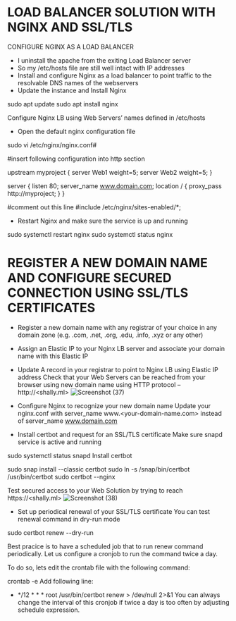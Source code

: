 # LOAD BALANCER SOLUTION WITH NGINX AND SSL/TLS
CONFIGURE NGINX AS A LOAD BALANCER
* I uninstall the apache from the exiting Load Balancer server
* So my /etc/hosts file are still well intact with IP addresses
* Install and configure Nginx as a load balancer to point traffic to the resolvable DNS names of the webservers
* Update the instance and Install Nginx

sudo apt update
sudo apt install nginx

Configure Nginx LB using Web Servers’ names defined in /etc/hosts
* Open the default nginx configuration file

sudo vi /etc/nginx/nginx.conf#

#insert following configuration into http section

 upstream myproject {
    server Web1 weight=5;
    server Web2 weight=5;
  }

server {
    listen 80;
    server_name www.domain.com;
    location / {
      proxy_pass http://myproject;
    }
  }

#comment out this line
#include /etc/nginx/sites-enabled/*;

* Restart Nginx and make sure the service is up and running

sudo systemctl restart nginx
sudo systemctl status nginx

# REGISTER A NEW DOMAIN NAME AND CONFIGURE SECURED CONNECTION USING SSL/TLS CERTIFICATES
* Register a new domain name with any registrar of your choice in any domain zone (e.g. .com, .net, .org, .edu, .info, .xyz or any other)

* Assign an Elastic IP to your Nginx LB server and associate your domain name with this Elastic IP
* Update A record in your registrar to point to Nginx LB using Elastic IP address
Check that your Web Servers can be reached from your browser using new domain name using HTTP protocol – http://<shally.ml>
![Screenshot (37)](https://user-images.githubusercontent.com/88409151/158105018-8c89ec88-d4bd-4386-9f0b-2818f87e1b49.png)

* Configure Nginx to recognize your new domain name
Update your nginx.conf with server_name www.<your-domain-name.com> instead of server_name www.domain.com
* Install certbot and request for an SSL/TLS certificate
 Make sure snapd service is active and running

sudo systemctl status snapd
Install certbot

sudo snap install --classic certbot
sudo ln -s /snap/bin/certbot /usr/bin/certbot
sudo certbot --nginx

Test secured access to your Web Solution by trying to reach https://<shally.ml>
![Screenshot (38)](https://user-images.githubusercontent.com/88409151/158105641-c5738adf-d065-40b3-8131-82126d39125c.png)

* Set up periodical renewal of your SSL/TLS certificate
You can test renewal command in dry-run mode

sudo certbot renew --dry-run

Best pracice is to have a scheduled job that to run renew command periodically. Let us configure a cronjob to run the command twice a day.

To do so, lets edit the crontab file with the following command:

crontab -e
Add following line:

* */12 * * *   root /usr/bin/certbot renew > /dev/null 2>&1
You can always change the interval of this cronjob if twice a day is too often by adjusting schedule expression.







